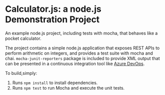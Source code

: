 # Calculator.js: a node.js Demonstration Project

An example node.js project, including tests with mocha, that behaves like
a pocket calculator.

The project contains a simple node.js application that exposes REST APIs
to perform arithmetic on integers, and provides a test suite with mocha
and chai. `mocha-junit-reporters` package is included to provide XML
output that can be presented in a continuous integration tool like
[Azure DevOps](https://azure.com/devops).

To build,simply:

1. Runs `npm install` to install dependencies.
2. Runs `npm test` to run Mocha and execute the unit tests.
